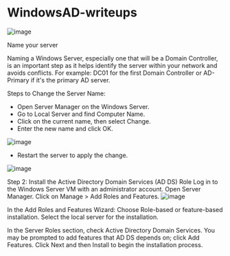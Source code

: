 # WindowsAD-writeups

![image](https://github.com/user-attachments/assets/5ab7685b-5465-4f6e-954f-fee2842089ba)

Name your server

Naming a Windows Server, especially one that will be a Domain Controller, is an important step as it helps identify the server within your network and avoids conflicts. For example: DC01 for the first Domain Controller or AD-Primary if it's the primary AD server. 

Steps to Change the Server Name:
- Open Server Manager on the Windows Server.
- Go to Local Server and find Computer Name.
- Click on the current name, then select Change.
- Enter the new name and click OK.

![image](https://github.com/user-attachments/assets/37e68c2b-5e56-4b0d-a4b1-068895756264)

- Restart the server to apply the change.

![image](https://github.com/user-attachments/assets/37e68c2b-5e56-4b0d-a4b1-068895756264)

Step 2: Install the Active Directory Domain Services (AD DS) Role
Log in to the Windows Server VM with an administrator account.
Open Server Manager.
Click on Manage > Add Roles and Features.
![image](https://github.com/user-attachments/assets/9adaa26a-4ebf-48ae-9048-d547e0b10b14)

In the Add Roles and Features Wizard:
Choose Role-based or feature-based installation.
Select the local server for the installation.

In the Server Roles section, check Active Directory Domain Services.
You may be prompted to add features that AD DS depends on; click Add Features.
Click Next and then Install to begin the installation process.

